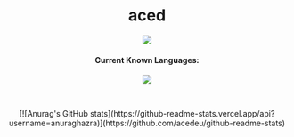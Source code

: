 <h1 align="center">aced</h1>
<a href="https://github.com/realveal"></a>

<p align="center">
<a href="https://visitorbadge.io/status?path=https%3A%2F%2Fgithub.com%2Facedeu"><img src="https://api.visitorbadge.io/api/visitors?path=https%3A%2F%2Fgithub.com%2Facedeu&label=VISITORS&countColor=%23006eff" /></a></p>
<h4 align="center">Current Known Languages:</h5>
<p align="center">
           <img src="https://skillicons.dev/icons?i=js,nodejs,lua"/>
</p>

<br>

<p align="center">
[![Anurag's GitHub stats](https://github-readme-stats.vercel.app/api?username=anuraghazra)](https://github.com/acedeu/github-readme-stats)</p>
</p>
